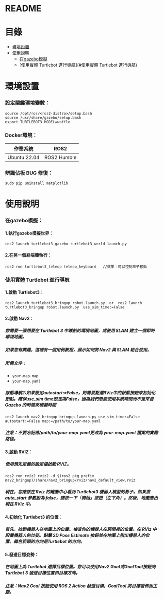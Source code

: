 README
===========================

# 目錄
  * [環境設置](#環境設置)
  * [使用說明](#使用說明)
    * [在gazebo模擬](#在gazebo模擬)
    * [使用實體 Turtlebot 進行導航](#使用實體 Turtlebot 進行導航)

# 環境設置
### 設定關鍵環境變數：
```
source /opt/ros/<ros2-distro>/setup.bash
source /usr/share/gazebo/setup.bash
export TURTLEBOT3_MODEL=waffle
```
### Docker環境：
| 作業系統  | ROS2 |
| ------------- | ------------- |
| Ubuntu 22.04  | ROS2 Humble  |


### 辨識佔板 BUG 修復：
```
sudo pip uninstall matplotlib
```
# 使用說明
### 在gazebo模擬：
#### 1.執行gazebo模擬世界：
```
ros2 launch turtlebot3_gazebo turtlebot3_world.launch.py 
```
#### 2.在另一個終端機執行：
```
ros2 run turtlebot3_teleop teleop_keyboard   //效果：可以控制車子移動
```
### 使用實體 Turtlebot 進行導航
#### 1.啟動 Turtlebot3：
```
ros2 launch turtlebot3_bringup robot.launch.py  or  ros2 launch turtlebot3_bringup robot.launch.py  use_sim_time:=False
```
#### 2.啟動 Nav2：
##### 您需要一張想要在 Turtlebot 3 中導航的環境地圖，或使用 SLAM 建立一個即時環境地圖。
##### 如果您有興趣，這裡有一個用例教程，展示如何將 Nav2 與 SLAM 結合使用。
##### 所需文件：
* `your-map.map`
* `your-map.yaml`

##### 啟動導航2:如果設定autostart:=False，則需要點選RViz中的啟動按鈕來初始化節點。確保use_sim time設定為False，因為我們想要使用系統時間而不是來自 Gazebo 的時間來模擬時間
```
ros2 launch nav2_bringup bringup_launch.py use_sim_time:=False autostart:=False map:=/path/to/your-map.yaml
```
##### 注意：不要忘記將/path/to/your-map.yaml更改為 your-map.yaml 檔案的實際路徑。
#### 3.啟動 RVIZ：
##### 使用預先定義的設定檔啟動 RVIZ。
```
ros2 run rviz2 rviz2 -d $(ros2 pkg prefix nav2_bringup)/share/nav2_bringup/rviz/nav2_default_view.rviz
```
##### 現在，您應該在 Rviz 的繪圖中心看到 Turtlebot3 機器人模型的影子。如果將 auto_start 參數設為 false，請按一下「開始」按鈕（左下角）。然後，地圖應出現在 RViz 中。
#### 4.初始化 Turtlebot3 的位置：
##### 首先，找到機器人在地圖上的位置。檢查你的機器人在房間裡的位置。在 RViz 中設置機器人的位姿。點擊 2D Pose Estimate 按鈕並在地圖上指出機器人的位置。綠色箭頭的方向是Turtlebot 的方向。
#### 5.發送目標姿勢：
##### 在地圖上為 Turtlebot 選擇目標位置。您可以使用Nav2 Goal或GoalTool按鈕向 Turtlebot 3 發送目標位置和目標方向。
##### 注意：Nav2 Goal 按鈕使用 ROS 2 Action 發送目標，GoalTool 將目標發佈到主題。



